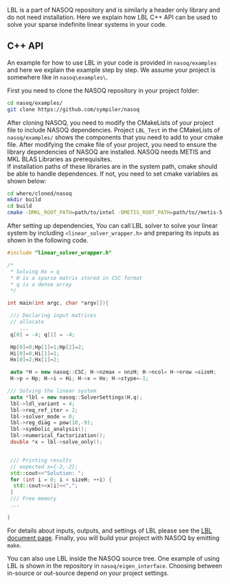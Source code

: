 
LBL is a part of NASOQ repository and is similarly a header only library and do not need installation. Here we explain how LBL C++ API can be used to solve your sparse indefinite linear systems in your code.

## C++ API
An example for how to use LBL in your code is provided in `nasoq/examples` and here we explain the example step by step.
We assume your project is somewhere like in `nasoq\examples\`. 

First you need to clone the NASOQ repository in your project folder:
```bash
cd nasoq/examples/
git clone https://github.com/sympiler/nasoq
```

After cloning NASOQ, you need to modify the CMakeLists of your project file to include NASOQ dependencies. Project `LBL_Test` in the CMakeLists of `nasoq/examples/`  shows the components that you need to add to your cmake file. 
After modifying the cmake file of your project, you need to ensure the library dependencies of NASOQ are installed. 
NASOQ needs METIS and MKL BLAS Libraries as prerequisites.  
If installation paths of these libraries are in the system path, cmake should be able to handle dependences. If not, you need to set cmake variables as shown below: 
```bash
cd where/cloned/nasoq
mkdir build
cd build
cmake -DMKL_ROOT_PATH=path/to/intel -DMETIS_ROOT_PATH=path/to//metis-5.1.0/build/Linux-x86_64/  -DCMAKE_BUILD_TYPE=Release ..
```

After setting up dependencies, You can call LBL solver to solve your linear system by including ```<linear_solver_wrapper.h>``` and preparing its inputs as shown in the following code. 

```C++
#include "linear_solver_wrapper.h"

/*
 * Solving Hx = q
 * H is a sparse matrix stored in CSC format
 * q is a dense array
 */

int main(int argc, char *argv[]){

 /// Declaring input matrices
 // allocate
	...
 q[0] = -4; q[1] = -4;

 Hp[0]=0;Hp[1]=1;Hp[2]=2;
 Hi[0]=0;Hi[1]=1;
 Hx[0]=2;Hx[1]=2;

 auto *H = new nasoq::CSC; H->nzmax = nnzH; H->ncol= H->nrow =sizeH;
 H->p = Hp; H->i = Hi; H->x = Hx; H->stype=-1;

/// Solving the linear system
 auto *lbl = new nasoq::SolverSettings(H,q);
 lbl->ldl_variant = 4;
 lbl->req_ref_iter = 2;
 lbl->solver_mode = 0;
 lbl->reg_diag = pow(10,-9);
 lbl->symbolic_analysis();
 lbl->numerical_factorization();
 double *x = lbl->solve_only();


 /// Printing results
 // expected x={-2,-2};
 std::cout<<"Solution: ";
 for (int i = 0; i < sizeH; ++i) {
  std::cout<<x[i]<<",";
 }
 /// Free memory
 ...

}
```
For details about inputs, outputs, and settings of LBL please see the [LBL document page](linear-solver.md).
Finally, you will build your project with NASOQ by emitting `make`. 

You can also use LBL inside the NASOQ source tree. One example of using LBL is shown in the repository in `nasoq/eigen_interface`.  Choosing between in-source or out-source depend on your project settings. 

